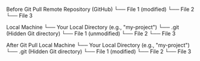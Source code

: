 Before Git Pull
  Remote Repository (GitHub)
  └── File 1 (modified)
  └── File 2
  └── File 3
  
  
  Local Machine
  └── Your Local Directory (e.g., "my-project")
      └── .git (Hidden Git directory)
      └── File 1 (unmodified)
      └── File 2
      └── File 3

After Git Pull
  Local Machine
  └── Your Local Directory (e.g., "my-project")
      └── .git (Hidden Git directory)
      └── File 1 (modified)
      └── File 2
      └── File 3
